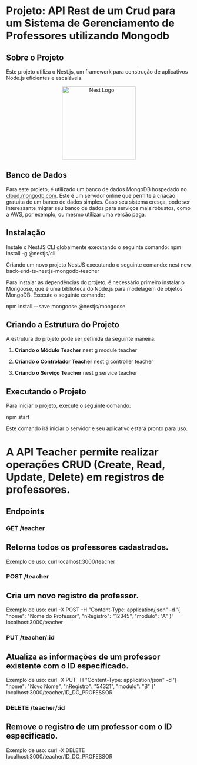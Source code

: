 # Projeto: API Rest de um Crud para um Sistema de Gerenciamento de Professores utilizando Mongodb

## Sobre o Projeto
Este projeto utiliza o Nest.js, um framework para construção de aplicativos Node.js eficientes e escaláveis.

<p align="center">
  <a href="http://nestjs.com/" target="blank"><img src="https://nestjs.com/img/logo-small.svg" width="200" alt="Nest Logo" /></a>
</p>

## Banco de Dados
Para este projeto, é utilizado um banco de dados MongoDB hospedado no [cloud.mongodb.com](http://cloud.mongodb.com). Este é um servidor online que permite a criação gratuita de um banco de dados simples. Caso seu sistema cresça, pode ser interessante migrar seu banco de dados para serviços mais robustos, como a AWS, por exemplo, ou mesmo utilizar uma versão paga.

## Instalação
Instale o NestJS CLI globalmente executando o seguinte comando:
npm install -g @nestjs/cli

Criando um novo projeto NestJS executando o seguinte comando:
nest new back-end-ts-nestjs-mongodb-teacher


Para instalar as dependências do projeto, é necessário primeiro instalar o Mongoose, que é uma biblioteca do Node.js para modelagem de objetos MongoDB. Execute o seguinte comando:

npm install --save mongoose @nestjs/mongoose

## Criando a Estrutura do Projeto
A estrutura do projeto pode ser definida da seguinte maneira:

1. **Criando o Módulo Teacher**
nest g module teacher

2. **Criando o Controlador Teacher**
nest g controller teacher

3. **Criando o Serviço Teacher**
nest g service teacher

## Executando o Projeto
Para iniciar o projeto, execute o seguinte comando:

npm start

Este comando irá iniciar o servidor e seu aplicativo estará pronto para uso.


# A API Teacher permite realizar operações CRUD (Create, Read, Update, Delete) em registros de professores.

## Endpoints

### GET /teacher

## Retorna todos os professores cadastrados.

Exemplo de uso:
curl localhost:3000/teacher

### POST /teacher

## Cria um novo registro de professor.

Exemplo de uso:
curl -X POST -H "Content-Type: application/json" -d '{
  "nome": "Nome do Professor",
  "nRegistro": "12345",
  "modulo": "A"
}' localhost:3000/teacher

### PUT /teacher/:id

## Atualiza as informações de um professor existente com o ID especificado.

Exemplo de uso:
curl -X PUT -H "Content-Type: application/json" -d '{
  "nome": "Novo Nome",
  "nRegistro": "54321",
  "modulo": "B"
}' localhost:3000/teacher/ID_DO_PROFESSOR

### DELETE /teacher/:id

## Remove o registro de um professor com o ID especificado.

Exemplo de uso:
curl -X DELETE localhost:3000/teacher/ID_DO_PROFESSOR
